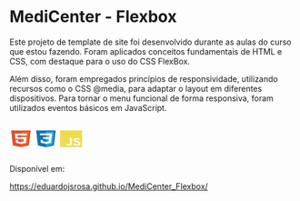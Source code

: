 # MediCenter - Flexbox
<p>
Este projeto de template de site foi desenvolvido durante as aulas do curso que estou fazendo. Foram aplicados conceitos fundamentais de HTML e CSS, com destaque para o uso do CSS FlexBox.
</p>
<p>
Além disso, foram empregados princípios de responsividade, utilizando recursos como o CSS @media, para adaptar o layout em diferentes dispositivos. Para tornar o menu funcional de forma responsiva, foram utilizados eventos básicos em JavaScript.
</p>

<div style="display: inline_block"><br>
  <img align="center" alt="HTML" height="30" width="40" src="https://raw.githubusercontent.com/devicons/devicon/master/icons/html5/html5-original.svg">
  <img align="center" alt="CSS" height="30" width="40" src="https://raw.githubusercontent.com/devicons/devicon/master/icons/css3/css3-original.svg">
  <img align="center" alt="Js" height="30" width="40" src="https://raw.githubusercontent.com/devicons/devicon/master/icons/javascript/javascript-plain.svg">
</div>

 ##

Disponível em:

https://eduardojsrosa.github.io/MediCenter_Flexbox/
